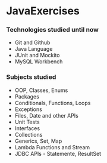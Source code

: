 # JavaExercises

### Technologies studied until now
* Git and Github
* Java Language
* JUnit and Mockito
* MySQL Workbench

### Subjects studied
* OOP, Classes, Enums
* Packages
* Conditionals, Functions, Loops
* Exceptions
* Files, Date and other APIs
* Unit Tests
* Interfaces
* Collections
* Generics, Set, Map
* Lambda Functions and Stream
* JDBC APIs - Statemente, ResultSet

